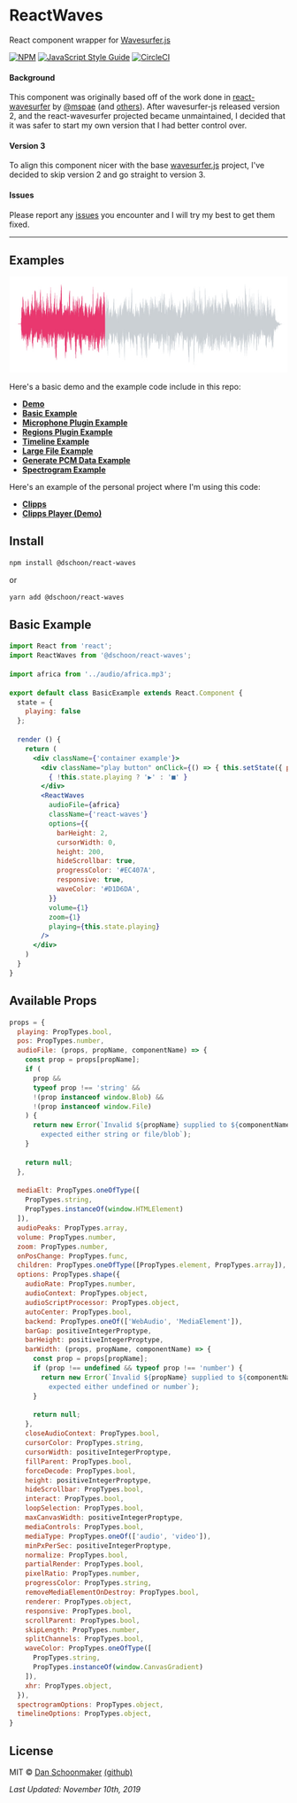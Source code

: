 # ReactWaves

React component wrapper for [Wavesurfer.js](http://wavesurfer-js.org)

[![NPM](https://img.shields.io/npm/v/@dschoon/react-waves.svg)](https://www.npmjs.com/package/@dschoon/react-waves) [![JavaScript Style Guide](https://img.shields.io/badge/code_style-standard-brightgreen.svg)](https://standardjs.com) [![CircleCI](https://circleci.com/gh/dschoon/react-waves.svg?style=svg)](https://circleci.com/gh/dschoon/react-waves)

#### Background
This component was originally based off of the work done in [react-wavesurfer](https://github.com/mspae/react-wavesurfer) by [@mspae](https://github.com/mspae) (and [others]((https://github.com/mspae/react-wavesurfer/graphs/contributors))). After wavesurfer-js released version 2, and the react-wavesurfer projected became unmaintained, I decided that it was safer to start my own version that I had better control over.

#### Version 3
To align this component nicer with the base [wavesurfer.js](https://github.com/katspaugh/wavesurfer.js) project, I've decided to skip version 2 and go straight to version 3.

#### Issues
Please report any [issues](https://github.com/dschoon/react-waves/issues) you encounter and I will try my best to get them fixed. 


----

## Examples
![ReactWaves](example/public/react-waves.jpg)

Here's a basic demo and the example code include in this repo:
- **[Demo](https://dschoon.github.io/react-waves/)**
- **[Basic Example](https://github.com/dschoon/react-waves/blob/master/example/src/components/BasicExample.js)**
- **[Microphone Plugin Example](https://github.com/dschoon/react-waves/blob/master/example/src/components/MicrophoneExample.js)**
- **[Regions Plugin Example](https://github.com/dschoon/react-waves/blob/master/example/src/components/RegionsExample.js)**
- **[Timeline Example](https://github.com/dschoon/react-waves/blob/master/example/src/components/TimelineExample.js)**
- **[Large File Example](https://github.com/dschoon/react-waves/blob/master/example/src/components/LargeFilePeaksExample.js)**
- **[Generate PCM Data Example](https://github.com/dschoon/react-waves/blob/master/example/src/components/GetPeaksExample.js)** 
- **[Spectrogram Example](https://github.com/dschoon/react-waves/blob/master/example/src/components/SpectrogramExample.js)** 

Here's an example of the personal project where I'm using this code:
- **[Clipps](https://clip.ps)**
- **[Clipps Player (Demo)](https://dschoon.github.io/clipp-player)**
 

## Install

```bash
npm install @dschoon/react-waves
```
or
```bash
yarn add @dschoon/react-waves
```

## Basic Example

```jsx
import React from 'react';
import ReactWaves from '@dschoon/react-waves';

import africa from '../audio/africa.mp3';

export default class BasicExample extends React.Component {
  state = {
    playing: false
  };

  render () {
    return (
      <div className={'container example'}>
        <div className="play button" onClick={() => { this.setState({ playing: !this.state.playing }) }}>
          { !this.state.playing ? '▶' : '■' }
        </div>
        <ReactWaves
          audioFile={africa}
          className={'react-waves'}
          options={{
            barHeight: 2,
            cursorWidth: 0,
            height: 200,
            hideScrollbar: true,
            progressColor: '#EC407A',
            responsive: true,
            waveColor: '#D1D6DA',
          }}
          volume={1}
          zoom={1}
          playing={this.state.playing}
        />
      </div>
    )
  }
}

```

## Available Props

```jsx
props = {
  playing: PropTypes.bool,
  pos: PropTypes.number,
  audioFile: (props, propName, componentName) => {
    const prop = props[propName];
    if (
      prop &&
      typeof prop !== 'string' &&
      !(prop instanceof window.Blob) &&
      !(prop instanceof window.File)
    ) {
      return new Error(`Invalid ${propName} supplied to ${componentName}
        expected either string or file/blob`);
    }

    return null;
  },

  mediaElt: PropTypes.oneOfType([
    PropTypes.string,
    PropTypes.instanceOf(window.HTMLElement)
  ]),
  audioPeaks: PropTypes.array,
  volume: PropTypes.number,
  zoom: PropTypes.number,
  onPosChange: PropTypes.func,
  children: PropTypes.oneOfType([PropTypes.element, PropTypes.array]),
  options: PropTypes.shape({
    audioRate: PropTypes.number,
    audioContext: PropTypes.object,
    audioScriptProcessor: PropTypes.object,
    autoCenter: PropTypes.bool,
    backend: PropTypes.oneOf(['WebAudio', 'MediaElement']),
    barGap: positiveIntegerProptype,
    barHeight: positiveIntegerProptype,
    barWidth: (props, propName, componentName) => {
      const prop = props[propName];
      if (prop !== undefined && typeof prop !== 'number') {
        return new Error(`Invalid ${propName} supplied to ${componentName}
          expected either undefined or number`);
      }

      return null;
    },
    closeAudioContext: PropTypes.bool,
    cursorColor: PropTypes.string,
    cursorWidth: positiveIntegerProptype,
    fillParent: PropTypes.bool,
    forceDecode: PropTypes.bool,
    height: positiveIntegerProptype,
    hideScrollbar: PropTypes.bool,
    interact: PropTypes.bool,
    loopSelection: PropTypes.bool,
    maxCanvasWidth: positiveIntegerProptype,
    mediaControls: PropTypes.bool,
    mediaType: PropTypes.oneOf(['audio', 'video']),
    minPxPerSec: positiveIntegerProptype,
    normalize: PropTypes.bool,
    partialRender: PropTypes.bool,
    pixelRatio: PropTypes.number,
    progressColor: PropTypes.string,
    removeMediaElementOnDestroy: PropTypes.bool,
    renderer: PropTypes.object,
    responsive: PropTypes.bool,
    scrollParent: PropTypes.bool,
    skipLength: PropTypes.number,
    splitChannels: PropTypes.bool,
    waveColor: PropTypes.oneOfType([
      PropTypes.string,
      PropTypes.instanceOf(window.CanvasGradient)
    ]),
    xhr: PropTypes.object,
  }),
  spectrogramOptions: PropTypes.object,
  timelineOptions: PropTypes.object,
}

```

## License

MIT © [Dan Schoonmaker](https://danielschoonmaker.com) [(github)](https://github.com/dschoon)

_Last Updated: November 10th, 2019_ 
